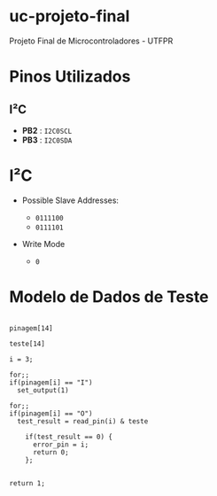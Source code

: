 # uc-projeto-final
Projeto Final de Microcontroladores - UTFPR

# Pinos Utilizados

## I²C
* **PB2** : ```I2C0SCL```
* **PB3** : ```I2C0SDA```


# I²C
* Possible Slave Addresses:

  * ```0111100```
  * ```0111101```

* Write Mode

  * ```0```


# Modelo de Dados de Teste
```N"74",P"IIOIIOGOIIOIIV","T111111G111111V

pinagem[14]

teste[14]

i = 3;

for;;
if(pinagem[i] == "I")
  set_output(1)

for;;
if(pinagem[i] == "O")
  test_result = read_pin(i) & teste

    if(test_result == 0) {
      error_pin = i;
      return 0;
    };
  

return 1;

```



  